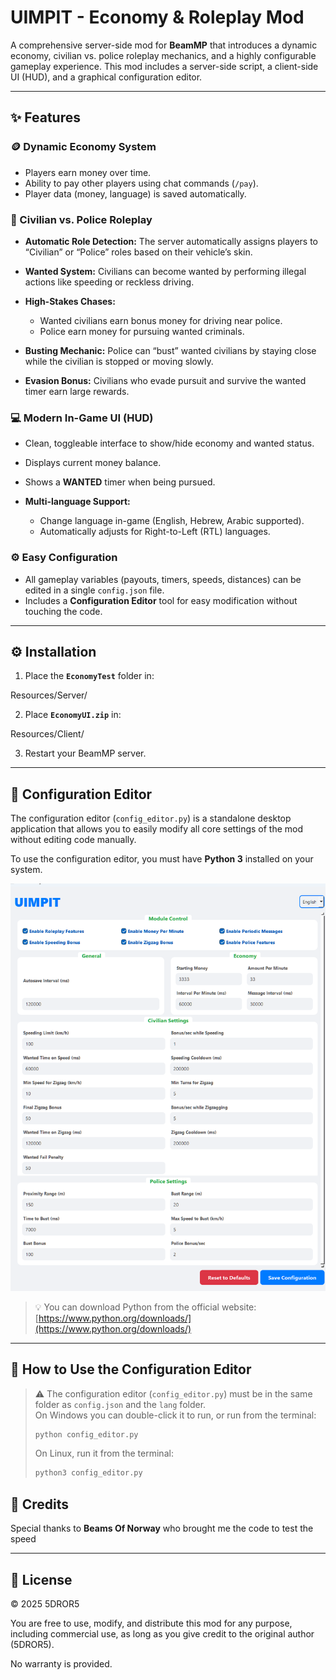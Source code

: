 # UIMPIT - Economy & Roleplay Mod

A comprehensive server-side mod for **BeamMP** that introduces a dynamic economy, civilian vs. police roleplay mechanics, and a highly configurable gameplay experience. This mod includes a server-side script, a client-side UI (HUD), and a graphical configuration editor.

---

## ✨ Features

### 🪙 Dynamic Economy System

* Players earn money over time.
* Ability to pay other players using chat commands (`/pay`).
* Player data (money, language) is saved automatically.

### 🚓 Civilian vs. Police Roleplay

* **Automatic Role Detection:** The server automatically assigns players to “Civilian” or “Police” roles based on their vehicle’s skin.
* **Wanted System:** Civilians can become wanted by performing illegal actions like speeding or reckless driving.
* **High-Stakes Chases:**

  * Wanted civilians earn bonus money for driving near police.
  * Police earn money for pursuing wanted criminals.
* **Busting Mechanic:** Police can “bust” wanted civilians by staying close while the civilian is stopped or moving slowly.
* **Evasion Bonus:** Civilians who evade pursuit and survive the wanted timer earn large rewards.

### 💻 Modern In-Game UI (HUD)

* Clean, toggleable interface to show/hide economy and wanted status.
* Displays current money balance.
* Shows a **WANTED** timer when being pursued.
* **Multi-language Support:**

  * Change language in-game (English, Hebrew, Arabic supported).
  * Automatically adjusts for Right-to-Left (RTL) languages.

### ⚙️ Easy Configuration

* All gameplay variables (payouts, timers, speeds, distances) can be edited in a single `config.json` file.
* Includes a **Configuration Editor** tool for easy modification without touching the code.
---

## ⚙️ Installation
1. Place the **`EconomyTest`** folder in:

Resources/Server/

2. Place **`EconomyUI.zip`** in:

Resources/Client/

3. Restart your BeamMP server.
---

## 🧩 Configuration Editor

The configuration editor (`config_editor.py`) is a standalone desktop application that allows you to easily modify all core settings of the mod without editing code manually.

To use the configuration editor, you must have **Python 3** installed on your system.

![UIMPIT Configuration Editor](png/UIMPIT%20Configuration%20Editor.png)
> 💡 You can download Python from the official website: [https://www.python.org/downloads/](https://www.python.org/downloads/)

---

## 🧠 How to Use the Configuration Editor

> ⚠️ The configuration editor (`config_editor.py`) must be in the same folder as `config.json` and the `lang` folder.  
> On Windows you can double-click it to run, or run from the terminal:  
> ```bash
> python config_editor.py
> ```  
> On Linux, run it from the terminal:  
> ```bash
> python3 config_editor.py
> ```


## 🧠 Credits

Special thanks to **Beams Of Norway** who brought me the code to test the speed


---

## 📜 License
© 2025 5DROR5

You are free to use, modify, and distribute this mod for any purpose, including commercial use, 
as long as you give credit to the original author (5DROR5).  

No warranty is provided.
